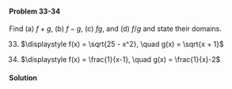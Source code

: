 <div class="alert alert-warning" role="alert">
<h4 class="alert-heading">Problem 33-34</h4>

Find (a) $f + g$, (b) $f - g$, (c) $fg$, and (d) $f/g$ and state their domains.

33. $\displaystyle f(x) = \sqrt{25 - x^2}, \quad g(x) = \sqrt{x + 1}$

34. $\displaystyle f(x) = \frac{1}{x-1}, \quad g(x) = \frac{1}{x}-2$

</div>


<div class="alert alert-success" role="alert">
<h4 class="alert-heading">Solution</h4>



</div>

